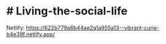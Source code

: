 # # Living-the-social-life
Netlify: https://622b779a6b44ae2a1a955a13--vibrant-curie-b4e39f.netlify.app/
